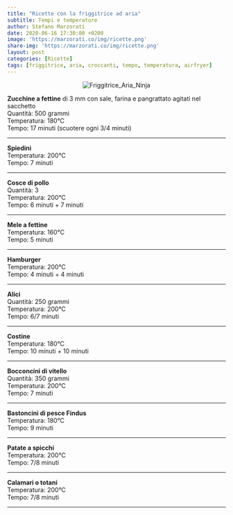 ```yaml
---
title: "Ricette con la friggitrice ad aria"
subtitle: Tempi e temperature
author: Stefano Marzorati
date: 2020-06-16 17:30:00 +0200
image: 'https://marzorati.co/img/ricette.png'
share-img: 'https://marzorati.co/img/ricette.png'
layout: post
categories: [Ricette]
tags: [friggitrice, aria, croccanti, tempo, temperatura, airfryer]
---
```

<center><img src="https://marzorati.co/img/post/friggitrice_aria.jpg" alt="Friggitrice_Aria_Ninja"></center>   

**Zucchine a fettine** di 3 mm con sale, farina e pangrattato agitati nel sacchetto   
Quantità: 500 grammi   
Temperatura: 180°C   
Tempo: 17 minuti (scuotere ogni 3/4 minuti)   
___
**Spiedini**   
Temperatura: 200°C   
Tempo: 7 minuti   
___
**Cosce di pollo**   
Quantità: 3   
Temperatura: 200°C   
Tempo: 6 minuti + 7 minuti   
___
**Mele a fettine**   
Temperatura: 160°C   
Tempo: 5 minuti   
___
**Hamburger**   
Temperatura: 200°C   
Tempo: 4 minuti + 4 minuti   
___
**Alici**   
Quantità: 250 grammi   
Temperatura: 200°C   
Tempo: 6/7 minuti   
___
**Costine**   
Temperatura: 180°C   
Tempo: 10 minuti + 10 minuti   
___
**Bocconcini di vitello**   
Quantità: 350 grammi   
Temperatura: 200°C   
Tempo: 7 minuti   
___
**Bastoncini di pesce Findus**   
Temperatura: 180°C   
Tempo: 9 minuti   
___
**Patate a spicchi**   
Temperatura: 200°C   
Tempo: 7/8 minuti   
___
**Calamari o totani**   
Temperatura: 200°C   
Tempo: 7/8 minuti   
___